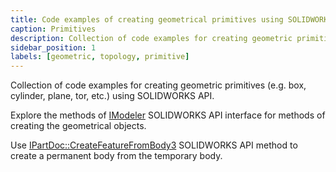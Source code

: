 ```yaml
---
title: Code examples of creating geometrical primitives using SOLIDWORKS modeler API
caption: Primitives
description: Collection of code examples for creating geometric primitives (e.g. box, cylinder, plane, tor, etc.)
sidebar_position: 1
labels: [geometric, topology, primitive]
---
```

Collection of code examples for creating geometric primitives (e.g. box, cylinder, plane, tor, etc.) using SOLIDWORKS API. 

Explore the methods of [IModeler](https://help.solidworks.com/2018/english/api/sldworksapi/SolidWorks.Interop.sldworks~SolidWorks.Interop.sldworks.IModeler.html) SOLIDWORKS API interface for methods of creating the geometrical objects.

Use [IPartDoc::CreateFeatureFromBody3](https://help.solidworks.com/2016/english/api/sldworksapi/SOLIDWORKS.Interop.sldworks~SOLIDWORKS.Interop.sldworks.IPartDoc~CreateFeatureFromBody3.html) SOLIDWORKS API method to create a permanent body from the temporary body.